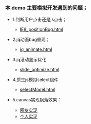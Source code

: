 ### 本 demo 主要模拟开发遇到的问题；
* 1.判断用户点击还是js点击；
    * [IE8_positionBug.html](https://github.com/wteam-xq/testDemo/blob/master/challenge_case/IE8_positionBug.html)

* 2.jq动画bug重现；
    * [jq_animate.html](https://github.com/wteam-xq/testDemo/blob/master/challenge_case/jq_animate.html)

* 3.jq滚动显示优化
    * [slide_optimize.html](https://github.com/wteam-xq/testDemo/blob/master/challenge_case/slide_optimize.html)

* 4.原生js模拟select组件
    * [selectModel.html](https://github.com/wteam-xq/testDemo/blob/master/challenge_case/selectModel.html)

* 5.canvas实现飘落效果：
    * [网友实现](https://github.com/wteam-xq/testDemo/blob/master/challenge_case/canvas_falling.html)
    * [个人实现](https://github.com/wteam-xq/testDemo/blob/master/challenge_case/canvas_falling_2.html)
